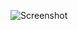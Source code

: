 ![Screenshot](https://raw.githubusercontent.com/Cryakl/Ultimate-RAT-Collection/refs/heads/main/BackAtTack/BackAtTack%20v1.9/Screenshot.png)
